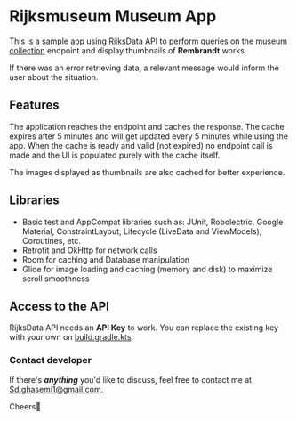 # Rijksmuseum Museum App
This is a sample app using [RijksData API](https://data.rijksmuseum.nl/object-metadata/api/) to perform queries on the museum [collection](https://www.rijksmuseum.nl/api/nl/collection?q=[query]) endpoint and display thumbnails of **Rembrandt** works.

If there was an error retrieving data, a relevant message would inform the user about the situation.

## Features
The application reaches the endpoint and caches the response. The cache expires after 5 minutes and will get updated every 5 minutes while using the app.
When the cache is ready and valid (not expired) no endpoint call is made and the UI is populated purely with the cache itself.

The images displayed as thumbnails are also cached for better experience.

## Libraries
<ul>
<li>Basic test and AppCompat libraries such as: JUnit, Robolectric, Google Material, ConstraintLayout, Lifecycle (LiveData and ViewModels), Coroutines, etc.</li>
<li>Retrofit and OkHttp for network calls</li>
<li>Room for caching and Database manipulation</li>
<li>Glide for image loading and caching (memory and disk) to maximize scroll smoothness</li>
</ul>

## Access to the API
RijksData API needs an **API Key** to work. You can replace the existing key with your own on [build.gradle.kts](./app/build.gradle.kts#21).

### Contact developer

If there's ***anything*** you'd like to discuss, feel free to contact me at [Sd.ghasemi1@gmail.com](mailto:Sd.ghasemi1@gmail.com).

Cheers🍻
